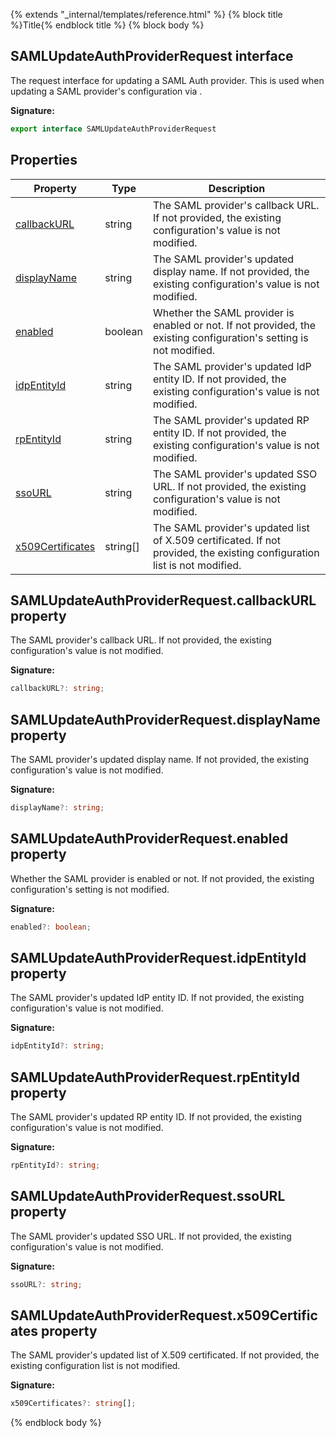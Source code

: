 {% extends "_internal/templates/reference.html" %}
{% block title %}Title{% endblock title %}
{% block body %}

## SAMLUpdateAuthProviderRequest interface

The request interface for updating a SAML Auth provider. This is used when updating a SAML provider's configuration via .

<b>Signature:</b>

```typescript
export interface SAMLUpdateAuthProviderRequest 
```

## Properties

|  Property | Type | Description |
|  --- | --- | --- |
|  [callbackURL](./firebase-admin_.samlupdateauthproviderrequest.md#samlupdateauthproviderrequestcallbackurl_property) | string | The SAML provider's callback URL. If not provided, the existing configuration's value is not modified. |
|  [displayName](./firebase-admin_.samlupdateauthproviderrequest.md#samlupdateauthproviderrequestdisplayname_property) | string | The SAML provider's updated display name. If not provided, the existing configuration's value is not modified. |
|  [enabled](./firebase-admin_.samlupdateauthproviderrequest.md#samlupdateauthproviderrequestenabled_property) | boolean | Whether the SAML provider is enabled or not. If not provided, the existing configuration's setting is not modified. |
|  [idpEntityId](./firebase-admin_.samlupdateauthproviderrequest.md#samlupdateauthproviderrequestidpentityid_property) | string | The SAML provider's updated IdP entity ID. If not provided, the existing configuration's value is not modified. |
|  [rpEntityId](./firebase-admin_.samlupdateauthproviderrequest.md#samlupdateauthproviderrequestrpentityid_property) | string | The SAML provider's updated RP entity ID. If not provided, the existing configuration's value is not modified. |
|  [ssoURL](./firebase-admin_.samlupdateauthproviderrequest.md#samlupdateauthproviderrequestssourl_property) | string | The SAML provider's updated SSO URL. If not provided, the existing configuration's value is not modified. |
|  [x509Certificates](./firebase-admin_.samlupdateauthproviderrequest.md#samlupdateauthproviderrequestx509certificates_property) | string\[\] | The SAML provider's updated list of X.509 certificated. If not provided, the existing configuration list is not modified. |

## SAMLUpdateAuthProviderRequest.callbackURL property

The SAML provider's callback URL. If not provided, the existing configuration's value is not modified.

<b>Signature:</b>

```typescript
callbackURL?: string;
```

## SAMLUpdateAuthProviderRequest.displayName property

The SAML provider's updated display name. If not provided, the existing configuration's value is not modified.

<b>Signature:</b>

```typescript
displayName?: string;
```

## SAMLUpdateAuthProviderRequest.enabled property

Whether the SAML provider is enabled or not. If not provided, the existing configuration's setting is not modified.

<b>Signature:</b>

```typescript
enabled?: boolean;
```

## SAMLUpdateAuthProviderRequest.idpEntityId property

The SAML provider's updated IdP entity ID. If not provided, the existing configuration's value is not modified.

<b>Signature:</b>

```typescript
idpEntityId?: string;
```

## SAMLUpdateAuthProviderRequest.rpEntityId property

The SAML provider's updated RP entity ID. If not provided, the existing configuration's value is not modified.

<b>Signature:</b>

```typescript
rpEntityId?: string;
```

## SAMLUpdateAuthProviderRequest.ssoURL property

The SAML provider's updated SSO URL. If not provided, the existing configuration's value is not modified.

<b>Signature:</b>

```typescript
ssoURL?: string;
```

## SAMLUpdateAuthProviderRequest.x509Certificates property

The SAML provider's updated list of X.509 certificated. If not provided, the existing configuration list is not modified.

<b>Signature:</b>

```typescript
x509Certificates?: string[];
```
{% endblock body %}
